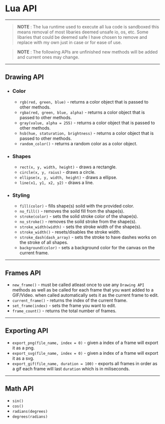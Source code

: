 # Lua API
---

> **NOTE** : The lua runtime used to execute all lua code is sandboxed this means removal of most libaries deemed unsafe io, os, etc. Some libaries that could be deemed safe I have chosen to remove and replace with my own just in case or for ease of use.

> **NOTE** : The following APIs are unfinished new methods will be added and current ones may change.

---

## Drawing API

* ### Color
    * `rgb(red, green, blue)` - returns a color object that is passed to other methods.
    * `rgba(red, green, blue, alpha)` - returns a color object that is passed to other methods.
    * `gray(value, alpha = 255)` - returns a color object that is passed to other methods.
    * `hsb(hue, staturation, brightness)` - returns a color object that is passed to other methods.
    * `random_color()` - returns a random color as a color object.

* ### Shapes
    * `rect(x, y, width, height)` - draws a rectangle.
    * `circle(x, y, raius)` - draws a circle.
    * `ellipse(x, y, width, height)` - draws a ellipse.
    * `line(x1, y1, x2, y2)` - draws a line.

* ### Styling
    * `fill(color)` - fills shape(s) soild with the provided color.
    * `no_fill()` - removes the soild fill from the shape(s).
    * `stroke(color)` - sets the solid stroke color of the shape(s).
    * `no_stroke()` - removes the soild stroke from the shape(s).
    * `stroke_width(width)` - sets the stroke width of the shape(s).
    * `stroke_width()` - resets/disables the stroke width.
    * `stroke_dash(dash_array)` - sets the stroke to have dashes works on the stroke of all shapes.
    * `background(color)` - sets a background color for the canvas on the current frame.

---

## Frames API
* `new_frame()` - must be called atleast once to use any `Drawing API` methods as well as be called for each frame that you want added to a GIF/Video. when called automatically sets it as the current frame to edit.
* `current_frame()` - returns the index of the current frame.
* `set_frame(index)` - sets the frame you want to edit.
* `frame_count()` - returns the total number of frames.

---

## Exporting API
* `export_png(file_name, index = 0)` - given a index of a frame will export it as a png.
* `export_svg(file_name, index = 0)` - given a index of a frame will export it as a svg.
* `export_gif(file_name, duration = 100)` - exports all frames in order as a gif each frame will last `duration` which is in miliseconds.

---

## Math API
* `sin()`
* `cos()`
* `radians(degrees)`
* `degrees(radians)`